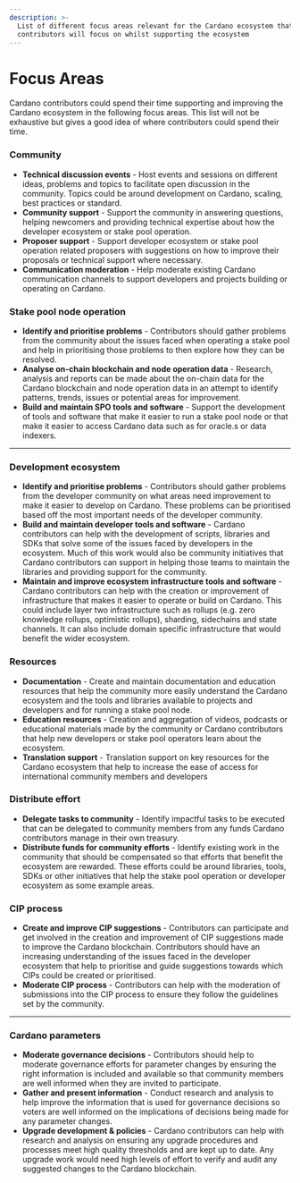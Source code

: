 ```yaml
---
description: >-
  List of different focus areas relevant for the Cardano ecosystem that
  contributors will focus on whilst supporting the ecosystem
---
```


# Focus Areas

Cardano contributors could spend their time supporting and improving the Cardano ecosystem in the following focus areas. This list will not be exhaustive but gives a good idea of where contributors could spend their time.



### **Community**

* **Technical discussion events** - Host events and sessions on different ideas, problems and topics to facilitate open discussion in the community. Topics could be around development on Cardano, scaling, best practices or standard.
* **Community support** - Support the community in answering questions, helping newcomers and providing technical expertise about how the developer ecosystem or stake pool operation.
* **Proposer support** - Support developer ecosystem or stake pool operation related proposers with suggestions on how to improve their proposals or technical support where necessary.
* **Communication moderation** - Help moderate existing Cardano communication channels to support developers and projects building or operating on Cardano.



### **Stake pool node operation**

* **Identify and prioritise problems** - Contributors should gather problems from the community about the issues faced when operating a stake pool and help in prioritising those problems to then explore how they can be resolved.
* **Analyse on-chain blockchain and node operation data** - Research, analysis and reports can be made about the on-chain data for the Cardano blockchain and node operation data in an attempt to identify patterns, trends, issues or potential areas for improvement.
* **Build and maintain SPO tools and software** - Support the development of tools and software that make it easier to run a stake pool node or that make it easier to access Cardano data such as for oracle.s or data indexers.

****

### **Development ecosystem**

* **Identify and prioritise problems** - Contributors should gather problems from the developer community on what areas need improvement to make it easier to develop on Cardano. These problems can be prioritised based off the most important needs of the developer community.
* **Build and maintain developer tools and software** - Cardano contributors can help with the development of scripts, libraries and SDKs that solve some of the issues faced by developers in the ecosystem. Much of this work would also be community initiatives that Cardano contributors can support in helping those teams to maintain the libraries and providing support for the community.
* **Maintain and improve ecosystem infrastructure tools and software** - Cardano contributors can help with the creation or improvement of infrastructure that makes it easier to operate or build on Cardano. This could include layer two infrastructure such as rollups (e.g. zero knowledge rollups, optimistic rollups), sharding, sidechains and state channels. It can also include domain specific infrastructure that would benefit the wider ecosystem.



### **Resources**

* **Documentation** - Create and maintain documentation and education resources that help the community more easily understand the Cardano ecosystem and the tools and libraries available to projects and developers and for running a stake pool node.
* **Education resources** - Creation and aggregation of videos, podcasts or educational materials made by the community or Cardano contributors that help new developers or stake pool operators learn about the ecosystem.
* **Translation support** - Translation support on key resources for the Cardano ecosystem that help to increase the ease of access for international community members and developers



### **Distribute effort**

* **Delegate tasks to community** - Identify impactful tasks to be executed that can be delegated to community members from any funds Cardano contributors manage in their own treasury.
* **Distribute funds for community efforts** - Identify existing work in the community that should be compensated so that efforts that benefit the ecosystem are rewarded. These efforts could be around libraries, tools, SDKs or other initiatives that help the stake pool operation or developer ecosystem as some example areas.



### CIP process

* **Create and improve CIP suggestions** - Contributors can participate and get involved in the creation and improvement of CIP suggestions made to improve the Cardano blockchain. Contributors should have an increasing understanding of the issues faced in the developer ecosystem that help to prioritise and guide suggestions towards which CIPs could be created or prioritised.
* **Moderate CIP process** - Contributors can help with the moderation of submissions into the CIP process to ensure they follow the guidelines set by the community.&#x20;

****

### **Cardano parameters**

* **Moderate governance decisions** - Contributors should help to moderate governance efforts for parameter changes by ensuring the right information is included and available so that community members are well informed when they are invited to participate.
* **Gather and present information** - Conduct research and analysis to help improve the information that is used for governance decisions so voters are well informed on the implications of decisions being made for any parameter changes.
* **Upgrade development & policies** - Cardano contributors can help with research and analysis on ensuring any upgrade procedures and processes meet high quality thresholds and are kept up to date. Any upgrade work would need high levels of effort to verify and audit any suggested changes to the Cardano blockchain.&#x20;
